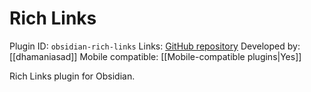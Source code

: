 # Rich Links

Plugin ID: `obsidian-rich-links`
Links: [GitHub repository](https://github.com/dhamaniasad/obsidian-rich-links)
Developed by: [[dhamaniasad]]
Mobile compatible: [[Mobile-compatible plugins|Yes]]

Rich Links plugin for Obsidian.
